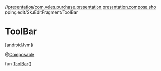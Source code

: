 //[presentation](../../../index.md)/[com.veles.purchase.presentation.presentation.compose.shopping.edit](../index.md)/[SkuEditFragment](index.md)/[ToolBar](-tool-bar.md)

# ToolBar

[androidJvm]\

@[Composable](https://developer.android.com/reference/kotlin/androidx/compose/runtime/Composable.html)

fun [ToolBar](-tool-bar.md)()
